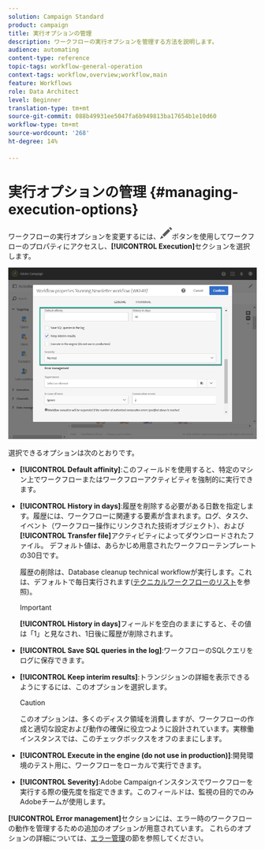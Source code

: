 ```yaml
---
solution: Campaign Standard
product: campaign
title: 実行オプションの管理
description: ワークフローの実行オプションを管理する方法を説明します。
audience: automating
content-type: reference
topic-tags: workflow-general-operation
context-tags: workflow,overview;workflow,main
feature: Workflows
role: Data Architect
level: Beginner
translation-type: tm+mt
source-git-commit: 088b49931ee5047fa6b949813ba17654b1e10d60
workflow-type: tm+mt
source-wordcount: '268'
ht-degree: 14%

---
```



# 実行オプションの管理 {#managing-execution-options}

ワークフローの実行オプションを変更するには、![](assets/edit_darkgrey-24px.png)ボタンを使用してワークフローのプロパティにアクセスし、**[!UICONTROL Execution]**&#x200B;セクションを選択します。

![](assets/wkf_execution_6.png)

選択できるオプションは次のとおりです。

* **[!UICONTROL Default affinity]**:このフィールドを使用すると、特定のマシン上でワークフローまたはワークフローアクティビティを強制的に実行できます。

* **[!UICONTROL History in days]**:履歴を削除する必要がある日数を指定します。履歴には、ワークフローに関連する要素が含まれます。ログ、タスク、イベント（ワークフロー操作にリンクされた技術オブジェクト）、および&#x200B;**[!UICONTROL Transfer file]**&#x200B;アクティビティによってダウンロードされたファイル。 デフォルト値は、あらかじめ用意されたワークフローテンプレートの30日です。

   履歴の削除は、Database cleanup technical workflowが実行します。これは、デフォルトで毎日実行されます([テクニカルワークフローのリスト](../../administration/using/technical-workflows.md)を参照)。

   >[!IMPORTANT]
   >
   >**[!UICONTROL History in days]**&#x200B;フィールドを空白のままにすると、その値は「1」と見なされ、1日後に履歴が削除されます。

* **[!UICONTROL Save SQL queries in the log]**:ワークフローのSQLクエリをログに保存できます。

* **[!UICONTROL Keep interim results]**:トランジションの詳細を表示できるようにするには、このオプションを選択します。

   >[!CAUTION]
   >
   >このオプションは、多くのディスク領域を消費しますが、ワークフローの作成と適切な設定および動作の確保に役立つように設計されています。実稼働インスタンスでは、このチェックボックスをオフのままにします。

* **[!UICONTROL Execute in the engine (do not use in production)]**:開発環境のテスト用に、ワークフローをローカルで実行できます。

* **[!UICONTROL Severity]**:Adobe Campaignインスタンスでワークフローを実行する際の優先度を指定できます。このフィールドは、監視の目的でのみAdobeチームが使用します。

**[!UICONTROL Error management]**&#x200B;セクションには、エラー時のワークフローの動作を管理するための追加のオプションが用意されています。 これらのオプションの詳細については、[エラー管理](../../automating/using/monitoring-workflow-execution.md#error-management)の節を参照してください。

